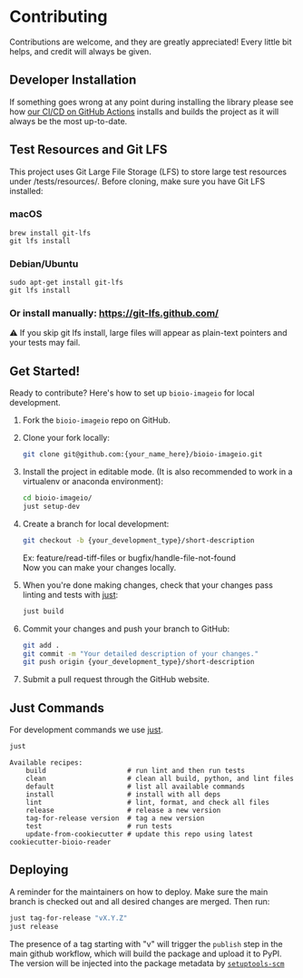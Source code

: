 # Contributing

Contributions are welcome, and they are greatly appreciated! Every little bit
helps, and credit will always be given.

## Developer Installation

If something goes wrong at any point during installing the library please see how
[our CI/CD on GitHub Actions](.github/workflows/build-main.yml) installs and builds the
project as it will always be the most up-to-date.

## Test Resources and Git LFS

   This project uses Git Large File Storage (LFS) to store large test resources under /tests/resources/.
   Before cloning, make sure you have Git LFS installed:

   ### macOS
   ```
   brew install git-lfs
   git lfs install
   ```

   ### Debian/Ubuntu
   ```
   sudo apt-get install git-lfs
   git lfs install
   ```

   ### Or install manually: https://git-lfs.github.com/

   ⚠️ If you skip git lfs install, large files will appear as plain-text pointers and your tests may fail.
   
## Get Started!

Ready to contribute? Here's how to set up `bioio-imageio` for local development.

1. Fork the `bioio-imageio` repo on GitHub.

2. Clone your fork locally:

    ```bash
    git clone git@github.com:{your_name_here}/bioio-imageio.git
    ```

3. Install the project in editable mode. (It is also recommended to work in a virtualenv or anaconda environment):

    ```bash
    cd bioio-imageio/
    just setup-dev
    ```

4. Create a branch for local development:

    ```bash
    git checkout -b {your_development_type}/short-description
    ```

    Ex: feature/read-tiff-files or bugfix/handle-file-not-found<br>
    Now you can make your changes locally.

5. When you're done making changes, check that your changes pass linting and
   tests with [just](https://github.com/casey/just):

    ```bash
    just build
    ```

6. Commit your changes and push your branch to GitHub:

    ```bash
    git add .
    git commit -m "Your detailed description of your changes."
    git push origin {your_development_type}/short-description
    ```

7. Submit a pull request through the GitHub website.

## Just Commands

For development commands we use [just](https://github.com/casey/just).

```bash
just
```
```
Available recipes:
    build                    # run lint and then run tests
    clean                    # clean all build, python, and lint files
    default                  # list all available commands
    install                  # install with all deps
    lint                     # lint, format, and check all files
    release                  # release a new version
    tag-for-release version  # tag a new version
    test                     # run tests
    update-from-cookiecutter # update this repo using latest cookiecutter-bioio-reader
```

## Deploying

A reminder for the maintainers on how to deploy.
Make sure the main branch is checked out and all desired changes
are merged. Then run:

```bash
just tag-for-release "vX.Y.Z"
just release
```

The presence of a tag starting with "v" will trigger the `publish` step in the
main github workflow, which will build the package and upload it to PyPI. The
version will be injected into the package metadata by
[`setuptools-scm`](https://github.com/pypa/setuptools_scm)
